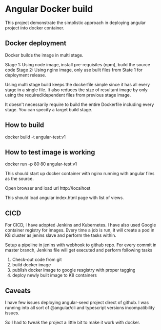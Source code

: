 # Angular Docker build

This project demonstrate the simplistic approach in deploying angular project into docker container. 

## Docker deployment
Docker builds the image in multi stage.

Stage 1: Using node image, install pre-requisites (npm), build the source code
Stage 2: Using nginx image, only use built files from State 1 for deployment release.

Using multi stage build keeps the dockerfile simple since it has all every stage in a single file. It also reduces the size of resultant image by only using the required/dependent files from previous stage image.

It doesn't necessarily require to build the entire Dockerfile including every stage. You can specify a target build stage. 


## How to build

docker build -t angular-test:v1


## How to test image is working

docker run -p 80:80 angular-test:v1

This should start up docker container with nginx running with angular files as the source.

Open browser and load url
http://localhost

This should load angular index.html page with list of views.

## CICD
For CICD, I have adopted Jenkins and Kubernetes. I have also used Google container registry for images.
Every time a job is run, it will create a pod in K8 cluster as jenins slave and perform the tasks within.


Setup a pipeline in jenins with webhook to github repo. For every commit in master branch, Jenkins file will get executed and perform following tasks

1) Check-out code from git
2) build docker image
3) publish docker image to google resgistry with proper tagging
4) deploy newly built image to K8 containers



## Caveats

I have few issues deploying angular-seed project direct of github. I was running into all sort of @angular/cli and typescript versions incompatibility issues.

So I had to tweak the project a little bit to make it work with docker. 


